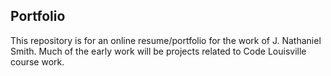 ## Portfolio

This repository is for an online resume/portfolio for the work of J. Nathaniel Smith. Much of the early work will be projects related to Code Louisville course work.